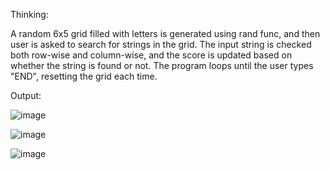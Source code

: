 Thinking:

A random 6x5 grid filled with letters is generated using rand func, and then user is asked to search for strings in the grid. The input string is checked both row-wise and column-wise, and the score is updated based on whether the string is found or not. The program loops until the user types "END", resetting the grid each time.


Output:

![image](https://github.com/user-attachments/assets/7faede82-dde5-4720-8fd8-19a1d2a25be3)

![image](https://github.com/user-attachments/assets/96717d14-9b16-48cf-ba73-dc5ba0a48400)

![image](https://github.com/user-attachments/assets/07dac272-88dc-444f-bd2c-001bdbc594e6)



